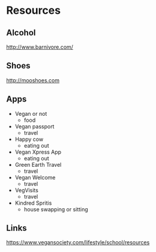 
# Resources

## Alcohol

http://www.barnivore.com/

## Shoes

http://mooshoes.com

## Apps

- Vegan or not
  - food
- Vegan passport
  - travel
- Happy cow
  - eating out
- Vegan Xpress App
  - eating out
- Green Earth Travel
  - travel
- Vegan Welcome
  - travel
- VegVisits
  - travel
- Kindred Spritis
  - house swapping or sitting

## Links

https://www.vegansociety.com/lifestyle/school/resources
